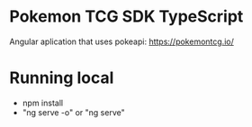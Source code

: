 # Pokemon TCG SDK TypeScript

Angular aplication that uses pokeapi:
https://pokemontcg.io/


# Running local
 - npm install
 - "ng serve -o" or "ng serve"
